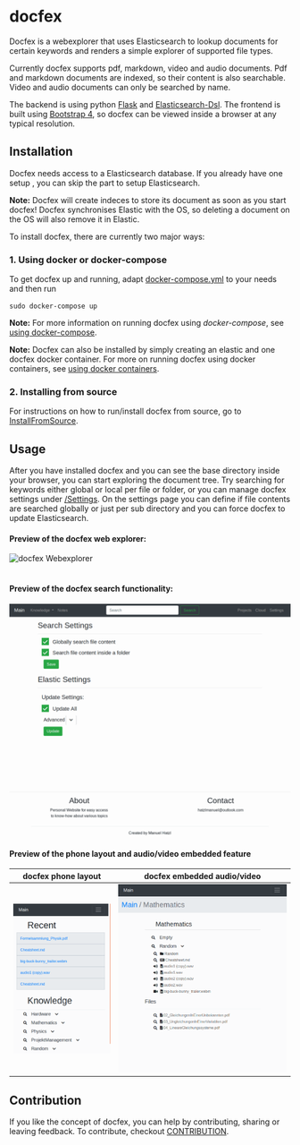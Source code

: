 # docfex
Docfex is a webexplorer that uses Elasticsearch to lookup documents for certain keywords and renders a simple explorer of supported file types.

Currently docfex supports pdf, markdown, video and audio documents. Pdf and markdown documents are indexed, so their content is also searchable. Video and audio documents can only be searched by name.

The backend is using python [Flask](http://flask.pocoo.org/) and [Elasticsearch-Dsl](https://elasticsearch-dsl.readthedocs.io/en/latest/). The frontend is built using [Bootstrap 4](https://getbootstrap.com/), so docfex can be viewed inside a browser at any typical resolution.


## Installation
Docfex needs access to a Elasticsearch database. If you already have one setup
, you can skip the part to setup Elasticsearch.

**Note:** Docfex will create indeces to store its document as soon as you start docfex!
Docfex synchronises Elastic with the OS, so deleting a document on the OS will also remove it in Elastic.


To install docfex, there are currently two major ways:

### 1. Using docker or docker-compose
To get docfex up and running, adapt [docker-compose.yml](docker-compose.yml) to your needs and then run
```
sudo docker-compose up
```

**Note:** For more information on running docfex using *docker-compose*, see [using docker-compose](doc/Docker/UsingDockerCompose.md).

**Note:** Docfex can also be installed by simply creating an elastic and one docfex docker container.
For more on running docfex using docker containers, see [using docker containers](doc/Docker/UsingContainers.md).


### 2. Installing from source
For instructions on how to run/install docfex from source, go to [InstallFromSource](doc/Installation/InstallFromSource.md).


## Usage
After you have installed docfex and you can see the base directory inside your browser, you can start exploring the document tree. Try searching for keywords either global or local per file or folder, or you can manage docfex settings under [<your path to docfex>/Settings](http://localhost:5000/Settings).
On the settings page you can define if file contents are searched globally or just per sub directory and you can force docfex to update Elasticsearch.

#### Preview of the docfex web explorer:
![docfex Webexplorer](doc/Images/UsagePreview/general_explorer.gif)
</br></br>
#### Preview of the docfex search functionality:
![docfex Search](doc/Images/UsagePreview/search_features.gif)

#### Preview of the phone layout and audio/video embedded feature
docfex phone layout            |  docfex embedded audio/video
:-------------------------:|:-------------------------:
![](doc/Images/UsagePreview/phone_layout.gif) |  ![](doc/Images/UsagePreview/embed_feature.gif)


## Contribution
If you like the concept of docfex, you can help by contributing, sharing or leaving feedback.
To contribute, checkout [CONTRIBUTION](CONTRIBUTION.md).

